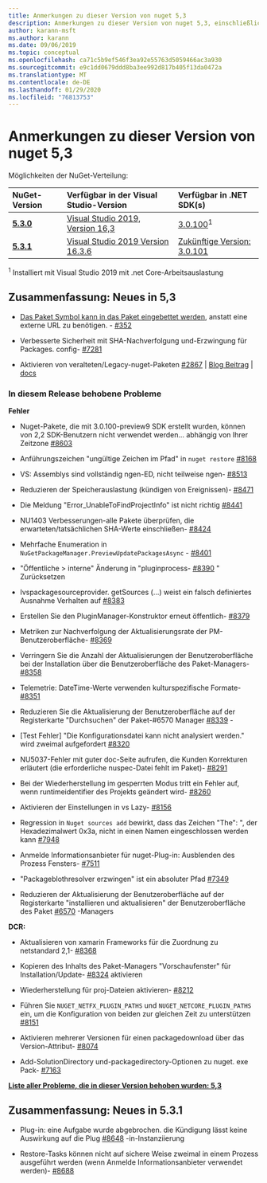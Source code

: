 ```yaml
---
title: Anmerkungen zu dieser Version von nuget 5,3
description: Anmerkungen zu dieser Version von nuget 5,3, einschließlich neuer Features, Fehlerbehebungen und dcrs.
author: karann-msft
ms.author: karann
ms.date: 09/06/2019
ms.topic: conceptual
ms.openlocfilehash: ca71c5b9ef546f3ea92e55763d5059466ac3a930
ms.sourcegitcommit: e9c1dd0679ddd8ba3ee992d817b405f13da0472a
ms.translationtype: MT
ms.contentlocale: de-DE
ms.lasthandoff: 01/29/2020
ms.locfileid: "76813753"
---
```

# <a name="nuget-53-release-notes"></a>Anmerkungen zu dieser Version von nuget 5,3

Möglichkeiten der NuGet-Verteilung:

| NuGet-Version | Verfügbar in der Visual Studio-Version| Verfügbar in .NET SDK(s)|
|:---|:---|:---|
| [**5.3.0**](https://nuget.org/downloads) | [Visual Studio 2019, Version 16,3](https://visualstudio.microsoft.com/downloads/) | [3.0.100](https://dotnet.microsoft.com/download/dotnet-core/3.0)<sup>1</sup> |
| [**5.3.1**](https://nuget.org/downloads) | [Visual Studio 2019 Version 16.3.6](https://visualstudio.microsoft.com/downloads/) | [Zukünftige Version: 3.0.101](https://dotnet.microsoft.com/download/dotnet-core/3.0) |

<sup>1</sup> Installiert mit Visual Studio 2019 mit .net Core-Arbeitsauslastung

## <a name="summary-whats-new-in-53"></a>Zusammenfassung: Neues in 5,3

* [Das Paket Symbol kann in das Paket eingebettet werden](../reference/msbuild-targets.md#packing-an-icon-image-file), anstatt eine externe URL zu benötigen. - [#352](https://github.com/NuGet/Home/issues/352)

* Verbesserte Sicherheit mit SHA-Nachverfolgung und-Erzwingung für Packages. config- [#7281](https://github.com/NuGet/Home/issues/7281)

* Aktivieren von veralteten/Legacy-nuget-Paketen [#2867](https://github.com/NuGet/Home/issues/2867) | [Blog Beitrag](https://devblogs.microsoft.com/nuget/deprecating-packages-on-nuget-org/) | [docs](../nuget-org/deprecate-packages.md)

### <a name="issues-fixed-in-this-release"></a>In diesem Release behobene Probleme

**Fehler**

* Nuget-Pakete, die mit 3.0.100-preview9 SDK erstellt wurden, können von 2,2 SDK-Benutzern nicht verwendet werden... abhängig von Ihrer Zeitzone [#8603](https://github.com/NuGet/Home/issues/8603)

* Anführungszeichen "ungültige Zeichen im Pfad" in `nuget restore` [#8168](https://github.com/NuGet/Home/issues/8168)

* VS: Assemblys sind vollständig ngen-ED, nicht teilweise ngen- [#8513](https://github.com/NuGet/Home/issues/8513)

* Reduzieren der Speicherauslastung (kündigen von Ereignissen)- [#8471](https://github.com/NuGet/Home/issues/8471)

* Die Meldung "Error_UnableToFindProjectInfo" ist nicht richtig [#8441](https://github.com/NuGet/Home/issues/8441)

* NU1403 Verbesserungen-alle Pakete überprüfen, die erwarteten/tatsächlichen SHA-Werte einschließen- [#8424](https://github.com/NuGet/Home/issues/8424)

* Mehrfache Enumeration in `NuGetPackageManager.PreviewUpdatePackagesAsync` - [#8401](https://github.com/NuGet/Home/issues/8401)

* "Öffentliche > interne" Änderung in "pluginprocess- [#8390](https://github.com/NuGet/Home/issues/8390) " Zurücksetzen

* Ivspackagesourceprovider. getSources (...) weist ein falsch definiertes Ausnahme Verhalten auf [#8383](https://github.com/NuGet/Home/issues/8383)

* Erstellen Sie den PluginManager-Konstruktor erneut öffentlich- [#8379](https://github.com/NuGet/Home/issues/8379)

* Metriken zur Nachverfolgung der Aktualisierungsrate der PM-Benutzeroberfläche- [#8369](https://github.com/NuGet/Home/issues/8369)

* Verringern Sie die Anzahl der Aktualisierungen der Benutzeroberfläche bei der Installation über die Benutzeroberfläche des Paket-Managers- [#8358](https://github.com/NuGet/Home/issues/8358)

* Telemetrie: DateTime-Werte verwenden kulturspezifische Formate- [#8351](https://github.com/NuGet/Home/issues/8351)

* Reduzieren Sie die Aktualisierung der Benutzeroberfläche auf der Registerkarte "Durchsuchen" der Paket-#6570 Manager [#8339](https://github.com/NuGet/Home/issues/8339) -

* [Test Fehler] "Die Konfigurationsdatei kann nicht analysiert werden." wird zweimal aufgefordert [#8320](https://github.com/NuGet/Home/issues/8320)

* NU5037-Fehler mit guter doc-Seite aufrufen, die Kunden Korrekturen erläutert (die erforderliche nuspec-Datei fehlt im Paket)- [#8291](https://github.com/NuGet/Home/issues/8291)

* Bei der Wiederherstellung im gesperrten Modus tritt ein Fehler auf, wenn runtimeidentifier des Projekts geändert wird- [#8260](https://github.com/NuGet/Home/issues/8260)

* Aktivieren der Einstellungen in vs Lazy- [#8156](https://github.com/NuGet/Home/issues/8156)

* Regression in `Nuget sources add` bewirkt, dass das Zeichen "The": ", der Hexadezimalwert 0x3a, nicht in einen Namen eingeschlossen werden kann [#7948](https://github.com/NuGet/Home/issues/7948)

* Anmelde Informationsanbieter für nuget-Plug-in: Ausblenden des Prozess Fensters- [#7511](https://github.com/NuGet/Home/issues/7511)

* "Packageblothresolver erzwingen" ist ein absoluter Pfad [#7349](https://github.com/NuGet/Home/issues/7349)

* Reduzieren der Aktualisierung der Benutzeroberfläche auf der Registerkarte "installieren und aktualisieren" der Benutzeroberfläche des Paket [#6570](https://github.com/NuGet/Home/issues/6570) -Managers

**DCR:**

* Aktualisieren von xamarin Frameworks für die Zuordnung zu netstandard 2,1- [#8368](https://github.com/NuGet/Home/issues/8368)

* Kopieren des Inhalts des Paket-Managers "Vorschaufenster" für Installation/Update- [#8324](https://github.com/NuGet/Home/issues/8324) aktivieren

* Wiederherstellung für proj-Dateien aktivieren- [#8212](https://github.com/NuGet/Home/issues/8212)

* Führen Sie `NUGET_NETFX_PLUGIN_PATHS` und `NUGET_NETCORE_PLUGIN_PATHS` ein, um die Konfiguration von beiden zur gleichen Zeit zu unterstützen [#8151](https://github.com/NuGet/Home/issues/8151)

* Aktivieren mehrerer Versionen für einen packagedownload über das Version-Attribut- [#8074](https://github.com/NuGet/Home/issues/8074)

* Add-SolutionDirectory und-packagedirectory-Optionen zu nuget. exe Pack- [#7163](https://github.com/NuGet/Home/issues/7163)

**[Liste aller Probleme, die in dieser Version behoben wurden: 5,3](https://github.com/nuget/home/issues?q=is%3Aissue+is%3Aclosed+milestone%3A%225.3")**

## <a name="summary-whats-new-in-531"></a>Zusammenfassung: Neues in 5.3.1

* Plug-in: eine Aufgabe wurde abgebrochen. die Kündigung lässt keine Auswirkung auf die Plug [#8648](https://github.com/NuGet/Home/issues/8648) -in-Instanziierung

* Restore-Tasks können nicht auf sichere Weise zweimal in einem Prozess ausgeführt werden (wenn Anmelde Informationsanbieter verwendet werden)- [#8688](https://github.com/NuGet/Home/issues/8688)

